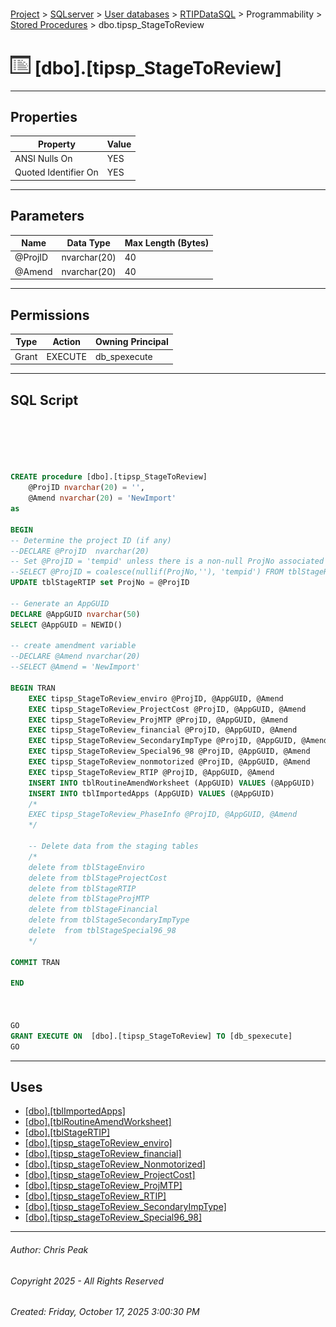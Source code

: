 #### 

[Project](../../../../../index.md) > [SQLserver](../../../../index.md) > [User databases](../../../index.md) > [RTIPDataSQL](../../index.md) > Programmability > [Stored Procedures](Stored_Procedures.md) > dbo.tipsp_StageToReview

# ![Stored Procedures](../../../../../Images/StoredProcedure32.png) [dbo].[tipsp_StageToReview]

---

## <a name="#properties"></a>Properties

| Property | Value |
|---|---|
| ANSI Nulls On | YES |
| Quoted Identifier On | YES |


---

## <a name="#parameters"></a>Parameters

| Name | Data Type | Max Length (Bytes) |
|---|---|---|
| @ProjID | nvarchar(20) | 40 |
| @Amend | nvarchar(20) | 40 |


---

## <a name="#permissions"></a>Permissions

| Type | Action | Owning Principal |
|---|---|---|
| Grant | EXECUTE | db_spexecute |


---

## <a name="#sqlscript"></a>SQL Script

```sql





CREATE procedure [dbo].[tipsp_StageToReview]
	@ProjID nvarchar(20) = '',
	@Amend nvarchar(20) = 'NewImport'
as

BEGIN
-- Determine the project ID (if any)
--DECLARE @ProjID  nvarchar(20)
-- Set @ProjID = 'tempid' unless there is a non-null ProjNo associated in tblStageRTIP
--SELECT @ProjID = coalesce(nullif(ProjNo,''), 'tempid') FROM tblStageRTIP
UPDATE tblStageRTIP set ProjNo = @ProjID

-- Generate an AppGUID
DECLARE @AppGUID nvarchar(50)
SELECT @AppGUID = NEWID()

-- create amendment variable
--DECLARE @Amend nvarchar(20)
--SELECT @Amend = 'NewImport' 

BEGIN TRAN
	EXEC tipsp_StageToReview_enviro @ProjID, @AppGUID, @Amend
	EXEC tipsp_StageToReview_ProjectCost @ProjID, @AppGUID, @Amend
	EXEC tipsp_StageToReview_ProjMTP @ProjID, @AppGUID, @Amend
	EXEC tipsp_StageToReview_financial @ProjID, @AppGUID, @Amend
	EXEC tipsp_StageToReview_SecondaryImpType @ProjID, @AppGUID, @Amend
	EXEC tipsp_StageToReview_Special96_98 @ProjID, @AppGUID, @Amend
	EXEC tipsp_StageToReview_nonmotorized @ProjID, @AppGUID, @Amend
	EXEC tipsp_StageToReview_RTIP @ProjID, @AppGUID, @Amend
	INSERT INTO tblRoutineAmendWorksheet (AppGUID) VALUES (@AppGUID)
	INSERT INTO tblImportedApps (AppGUID) VALUES (@AppGUID)
	/*
	EXEC tipsp_StageToReview_PhaseInfo @ProjID, @AppGUID, @Amend
	*/
	
	-- Delete data from the staging tables	
	/*
	delete from tblStageEnviro
	delete from tblStageProjectCost
	delete from tblStageRTIP
	delete from tblStageProjMTP
	delete from tblStageFinancial
	delete from tblStageSecondaryImpType
	delete  from tblStageSpecial96_98
	*/
	
COMMIT TRAN

END



GO
GRANT EXECUTE ON  [dbo].[tipsp_StageToReview] TO [db_spexecute]
GO

```


---

## <a name="#uses"></a>Uses

* [[dbo].[tblImportedApps]](../../Tables/dbo_tblImportedApps.md)
* [[dbo].[tblRoutineAmendWorksheet]](../../Tables/dbo_tblRoutineAmendWorksheet.md)
* [[dbo].[tblStageRTIP]](../../Tables/dbo_tblStageRTIP.md)
* [[dbo].[tipsp_stageToReview_enviro]](dbo_tipsp_stageToReview_enviro.md)
* [[dbo].[tipsp_stageToReview_financial]](dbo_tipsp_stageToReview_financial.md)
* [[dbo].[tipsp_stageToReview_Nonmotorized]](dbo_tipsp_stageToReview_Nonmotorized.md)
* [[dbo].[tipsp_stageToReview_ProjectCost]](dbo_tipsp_stageToReview_ProjectCost.md)
* [[dbo].[tipsp_stageToReview_ProjMTP]](dbo_tipsp_stageToReview_ProjMTP.md)
* [[dbo].[tipsp_stageToReview_RTIP]](dbo_tipsp_stageToReview_RTIP.md)
* [[dbo].[tipsp_stageToReview_SecondaryImpType]](dbo_tipsp_stageToReview_SecondaryImpType.md)
* [[dbo].[tipsp_stageToReview_Special96_98]](dbo_tipsp_stageToReview_Special96_98.md)


---

###### Author:  Chris Peak

###### Copyright 2025 - All Rights Reserved

###### Created: Friday, October 17, 2025 3:00:30 PM

